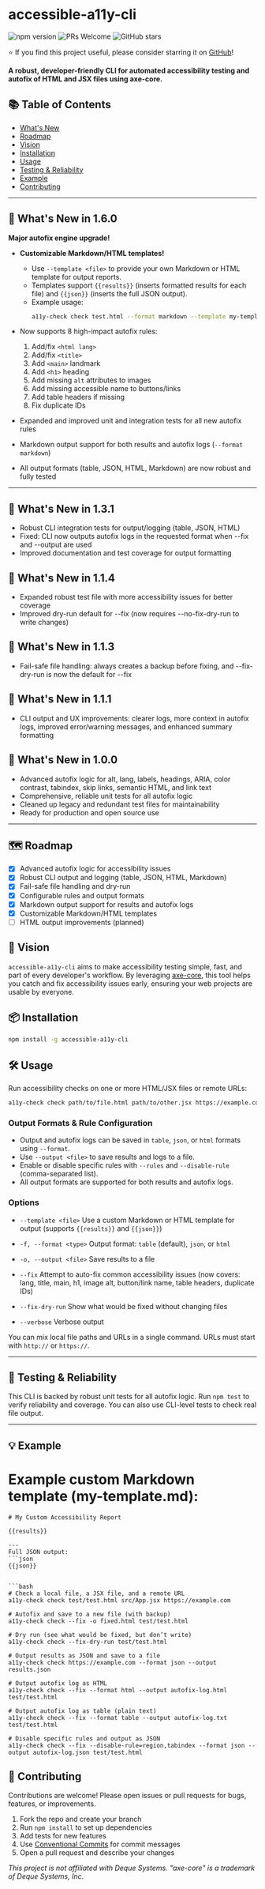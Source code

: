 # accessible-a11y-cli

![npm version](https://img.shields.io/npm/v/accessible-a11y-cli?style=flat-square)
![PRs Welcome](https://img.shields.io/badge/PRs-welcome-brightgreen.svg?style=flat-square)
![GitHub stars](https://img.shields.io/github/stars/Hermit-commits-code/accessible-a11y-cli?style=social)

⭐️ If you find this project useful, please consider starring it on [GitHub](https://github.com/Hermit-commits-code/accessible-a11y-cli)!

**A robust, developer-friendly CLI for automated accessibility testing and autofix of HTML and JSX files using axe-core.**

## 📚 Table of Contents

- [What's New](#-whats-new-in-140)
- [Roadmap](#-roadmap)
- [Vision](#-vision)
- [Installation](#-installation)
- [Usage](#-usage)
- [Testing & Reliability](#-testing--reliability)
- [Example](#-example)
- [Contributing](#-contributing)

---

## 🚀 What's New in 1.6.0

**Major autofix engine upgrade!**

- **Customizable Markdown/HTML templates!**
  - Use `--template <file>` to provide your own Markdown or HTML template for output reports.
  - Templates support `{{results}}` (inserts formatted results for each file) and `{{json}}` (inserts the full JSON output).
  - Example usage:
    ```bash
    a11y-check check test.html --format markdown --template my-template.md --output report.md
    ```

- Now supports 8 high-impact autofix rules:
  1. Add/fix `<html lang>`
  2. Add/fix `<title>`
  3. Add `<main>` landmark
  4. Add `<h1>` heading
  5. Add missing `alt` attributes to images
  6. Add missing accessible name to buttons/links
  7. Add table headers if missing
  8. Fix duplicate IDs
- Expanded and improved unit and integration tests for all new autofix rules
- Markdown output support for both results and autofix logs (`--format markdown`)
- All output formats (table, JSON, HTML, Markdown) are now robust and fully tested

---

## 🚀 What's New in 1.3.1

- Robust CLI integration tests for output/logging (table, JSON, HTML)
- Fixed: CLI now outputs autofix logs in the requested format when --fix and --output are used
- Improved documentation and test coverage for output formatting

## 🚀 What's New in 1.1.4

- Expanded robust test file with more accessibility issues for better coverage
- Improved dry-run default for --fix (now requires --no-fix-dry-run to write changes)

## 🚀 What's New in 1.1.3

- Fail-safe file handling: always creates a backup before fixing, and --fix-dry-run is now the default for --fix

## 🚀 What's New in 1.1.1

- CLI output and UX improvements: clearer logs, more context in autofix logs, improved error/warning messages, and enhanced summary formatting

## 🚀 What's New in 1.0.0

- Advanced autofix logic for alt, lang, labels, headings, ARIA, color contrast, tabindex, skip links, semantic HTML, and link text
- Comprehensive, reliable unit tests for all autofix logic
- Cleaned up legacy and redundant test files for maintainability
- Ready for production and open source use

---

## 🗺️ Roadmap

- [x] Advanced autofix logic for accessibility issues
- [x] Robust CLI output and logging (table, JSON, HTML, Markdown)
- [x] Fail-safe file handling and dry-run
- [x] Configurable rules and output formats
- [x] Markdown output support for results and autofix logs
- [x] Customizable Markdown/HTML templates
- [ ] HTML output improvements (planned)

## 🚀 Vision

`accessible-a11y-cli` aims to make accessibility testing simple, fast, and part of every developer's workflow. By leveraging [axe-core](https://github.com/dequelabs/axe-core), this tool helps you catch and fix accessibility issues early, ensuring your web projects are usable by everyone.

## 📦 Installation

```bash
npm install -g accessible-a11y-cli
```

## 🛠️ Usage

Run accessibility checks on one or more HTML/JSX files or remote URLs:

```bash
a11y-check check path/to/file.html path/to/other.jsx https://example.com
```

### Output Formats & Rule Configuration

- Output and autofix logs can be saved in `table`, `json`, or `html` formats using `--format`.
- Use `--output <file>` to save results and logs to a file.
- Enable or disable specific rules with `--rules` and `--disable-rule` (comma-separated list).
- All output formats are supported for both results and autofix logs.

### Options

- `--template <file>` Use a custom Markdown or HTML template for output (supports `{{results}}` and `{{json}}`)

- `-f, --format <type>` Output format: `table` (default), `json`, or `html`
- `-o, --output <file>` Save results to a file
- `--fix` Attempt to auto-fix common accessibility issues (now covers: lang, title, main, h1, image alt, button/link name, table headers, duplicate IDs)
- `--fix-dry-run` Show what would be fixed without changing files
- `--verbose` Verbose output

You can mix local file paths and URLs in a single command. URLs must start with `http://` or `https://`.

---

## 🧪 Testing & Reliability

This CLI is backed by robust unit tests for all autofix logic. Run `npm test` to verify reliability and coverage. You can also use CLI-level tests to check real file output.

---

## 💡 Example

# Example custom Markdown template (my-template.md):

````
# My Custom Accessibility Report

{{results}}

---
Full JSON output:
```json
{{json}}
````

````

```bash
# Check a local file, a JSX file, and a remote URL
a11y-check check test/test.html src/App.jsx https://example.com

# Autofix and save to a new file (with backup)
a11y-check check --fix -o fixed.html test/test.html

# Dry run (see what would be fixed, but don’t write)
a11y-check check --fix-dry-run test/test.html

# Output results as JSON and save to a file
a11y-check check https://example.com --format json --output results.json

# Output autofix log as HTML
a11y-check check --fix --format html --output autofix-log.html test/test.html

# Output autofix log as table (plain text)
a11y-check check --fix --format table --output autofix-log.txt test/test.html

# Disable specific rules and output as JSON
a11y-check check --fix --disable-rule=region,tabindex --format json --output autofix-log.json test/test.html
````

## 🤝 Contributing

Contributions are welcome! Please open issues or pull requests for bugs, features, or improvements.

1. Fork the repo and create your branch
2. Run `npm install` to set up dependencies
3. Add tests for new features
4. Use [Conventional Commits](https://www.conventionalcommits.org/) for commit messages
5. Open a pull request and describe your changes

_This project is not affiliated with Deque Systems. "axe-core" is a trademark of Deque Systems, Inc._
